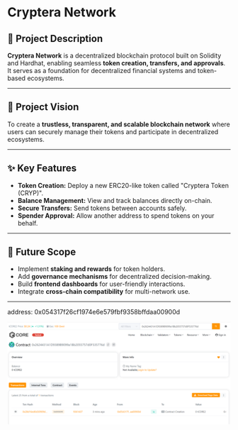 # Cryptera Network

## 🧩 Project Description
**Cryptera Network** is a decentralized blockchain protocol built on Solidity and Hardhat, enabling seamless **token creation, transfers, and approvals**. It serves as a foundation for decentralized financial systems and token-based ecosystems.

---

## 🎯 Project Vision
To create a **trustless, transparent, and scalable blockchain network** where users can securely manage their tokens and participate in decentralized ecosystems.

---

## ✨ Key Features
- **Token Creation:** Deploy a new ERC20-like token called "Cryptera Token (CRYP)".
- **Balance Management:** View and track balances directly on-chain.
- **Secure Transfers:** Send tokens between accounts safely.
- **Spender Approval:** Allow another address to spend tokens on your behalf.

---

## 🔮 Future Scope
- Implement **staking and rewards** for token holders.
- Add **governance mechanisms** for decentralized decision-making.
- Build **frontend dashboards** for user-friendly interactions.
- Integrate **cross-chain compatibility** for multi-network use.

---

address: 0x054317f26cf1974e6e579fbf9358bffdaa00900d

![alt text](image-1.png)